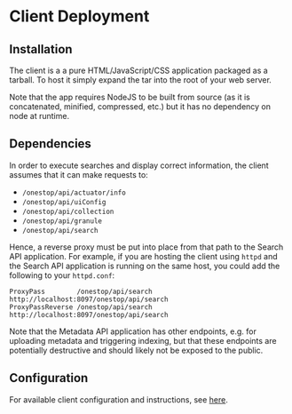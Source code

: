 # Client Deployment

## Installation
The client is a a pure HTML/JavaScript/CSS application packaged as a tarball. To host it simply expand the tar into the root of your web server.

Note that the app requires NodeJS to be built from source (as it is concatenated, minified, compressed, etc.)
but it has no dependency on node at runtime.

## Dependencies
In order to execute searches and display correct information, the client assumes that it can make requests to:
- `/onestop/api/actuator/info`
- `/onestop/api/uiConfig`
- `/onestop/api/collection`
- `/onestop/api/granule`
- `/onestop/api/search`

Hence, a reverse proxy must be put into place from that path to the Search API application. For example, if you are hosting the client using `httpd` and the Search API application is running on the same host, you could add the following to your `httpd.conf`:

```
ProxyPass        /onestop/api/search http://localhost:8097/onestop/api/search
ProxyPassReverse /onestop/api/search http://localhost:8097/onestop/api/search
```

Note that the Metadata API application has other endpoints, e.g. for uploading metadata and triggering indexing,
but that these endpoints are potentially destructive and should likely not be exposed to the public.

## Configuration
For available client configuration and instructions, see [here](/docs/deployment/application-configuration.md#ui-values).

